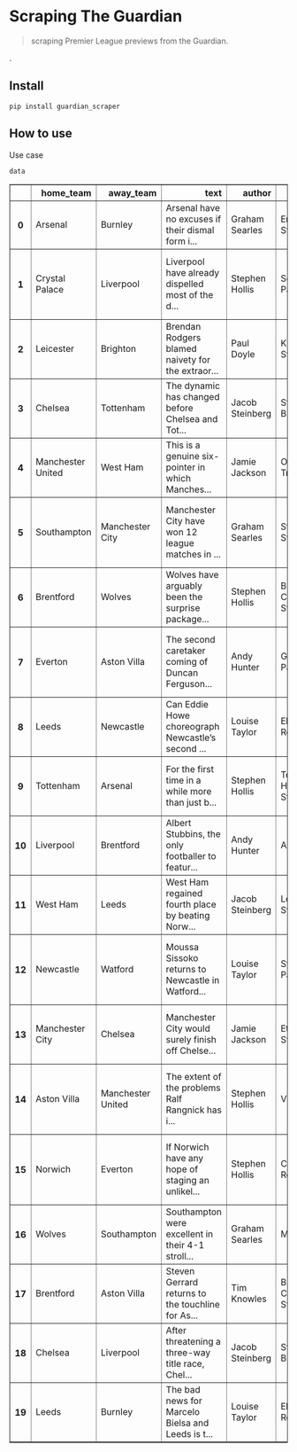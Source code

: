 # Scraping The Guardian
> scraping Premier League previews from the Guardian.


.

## Install

`pip install guardian_scraper`

## How to use

Use case

```
data
```




<div>
<style scoped>
    .dataframe tbody tr th:only-of-type {
        vertical-align: middle;
    }

    .dataframe tbody tr th {
        vertical-align: top;
    }

    .dataframe thead th {
        text-align: right;
    }
</style>
<table border="1" class="dataframe">
  <thead>
    <tr style="text-align: right;">
      <th></th>
      <th>home_team</th>
      <th>away_team</th>
      <th>text</th>
      <th>author</th>
      <th>venue</th>
      <th>referee</th>
      <th>odds</th>
      <th>odds_home_team</th>
      <th>odds_away_team</th>
      <th>odds_draw</th>
      <th>preview_date</th>
    </tr>
  </thead>
  <tbody>
    <tr>
      <th>0</th>
      <td>Arsenal</td>
      <td>Burnley</td>
      <td>Arsenal have no excuses if their dismal form i...</td>
      <td>Graham Searles</td>
      <td>Emirates Stadium</td>
      <td>David Coote</td>
      <td>[2-5, 9-1, 4-1]</td>
      <td>1.400000</td>
      <td>10.000000</td>
      <td>5.000000</td>
      <td>2022-01-22</td>
    </tr>
    <tr>
      <th>1</th>
      <td>Crystal Palace</td>
      <td>Liverpool</td>
      <td>Liverpool have already dispelled most of the d...</td>
      <td>Stephen Hollis</td>
      <td>Selhurst Park</td>
      <td>Kevin Friend</td>
      <td>[5-1, 8-13, 10-3]</td>
      <td>6.000000</td>
      <td>1.615385</td>
      <td>4.333333</td>
      <td>2022-01-22</td>
    </tr>
    <tr>
      <th>2</th>
      <td>Leicester</td>
      <td>Brighton</td>
      <td>Brendan Rodgers blamed naivety for the extraor...</td>
      <td>Paul Doyle</td>
      <td>King Power Stadium</td>
      <td>Martin Atkinson</td>
      <td>[8-5, 9-2, 12-5]</td>
      <td>2.600000</td>
      <td>5.500000</td>
      <td>3.400000</td>
      <td>2022-01-22</td>
    </tr>
    <tr>
      <th>3</th>
      <td>Chelsea</td>
      <td>Tottenham</td>
      <td>The dynamic has changed before Chelsea and Tot...</td>
      <td>Jacob Steinberg</td>
      <td>Stamford Bridge</td>
      <td>Paul Tierney</td>
      <td>[13-18, 9-2, 13-4]</td>
      <td>1.722222</td>
      <td>5.500000</td>
      <td>4.250000</td>
      <td>2022-01-22</td>
    </tr>
    <tr>
      <th>4</th>
      <td>Manchester United</td>
      <td>West Ham</td>
      <td>This is a genuine six-pointer in which Manches...</td>
      <td>Jamie Jackson</td>
      <td>Old Trafford</td>
      <td>Jon Moss</td>
      <td>[10-11, 3-1, 11-4]</td>
      <td>1.909091</td>
      <td>4.000000</td>
      <td>3.750000</td>
      <td>2022-01-21</td>
    </tr>
    <tr>
      <th>5</th>
      <td>Southampton</td>
      <td>Manchester City</td>
      <td>Manchester City have won 12 league matches in ...</td>
      <td>Graham Searles</td>
      <td>St Mary’s Stadium</td>
      <td>Simon Hooper</td>
      <td>[23-2, 3-10, 11-2]</td>
      <td>12.500000</td>
      <td>1.300000</td>
      <td>6.500000</td>
      <td>2022-01-21</td>
    </tr>
    <tr>
      <th>6</th>
      <td>Brentford</td>
      <td>Wolves</td>
      <td>Wolves have arguably been the surprise package...</td>
      <td>Stephen Hollis</td>
      <td>Brentford Community Stadium</td>
      <td>Peter Bankes</td>
      <td>[9-4, 13-8, 2-1]</td>
      <td>3.250000</td>
      <td>2.625000</td>
      <td>3.000000</td>
      <td>2022-01-21</td>
    </tr>
    <tr>
      <th>7</th>
      <td>Everton</td>
      <td>Aston Villa</td>
      <td>The second caretaker coming of Duncan Ferguson...</td>
      <td>Andy Hunter</td>
      <td>Goodison Park</td>
      <td>Craig Pawson</td>
      <td>[7-4, 17-10, 40-17]</td>
      <td>2.750000</td>
      <td>2.700000</td>
      <td>3.352941</td>
      <td>2022-01-21</td>
    </tr>
    <tr>
      <th>8</th>
      <td>Leeds</td>
      <td>Newcastle</td>
      <td>Can Eddie Howe choreograph Newcastle’s second ...</td>
      <td>Louise Taylor</td>
      <td>Elland Road</td>
      <td>Chris Kavanagh</td>
      <td>[1-1, 3-1, 5-2]</td>
      <td>2.000000</td>
      <td>4.000000</td>
      <td>3.500000</td>
      <td>2022-01-21</td>
    </tr>
    <tr>
      <th>9</th>
      <td>Tottenham</td>
      <td>Arsenal</td>
      <td>For the first time in a while more than just b...</td>
      <td>Stephen Hollis</td>
      <td>Tottenham Hotspur Stadium</td>
      <td>Chris Kavanagh</td>
      <td>[8-5, 2-1, 12-5]</td>
      <td>2.600000</td>
      <td>3.000000</td>
      <td>3.400000</td>
      <td>2022-01-15</td>
    </tr>
    <tr>
      <th>10</th>
      <td>Liverpool</td>
      <td>Brentford</td>
      <td>Albert Stubbins, the only footballer to featur...</td>
      <td>Andy Hunter</td>
      <td>Anfield</td>
      <td>Jon Moss</td>
      <td>[1-3, 21-2, 5-1]</td>
      <td>1.333333</td>
      <td>11.500000</td>
      <td>6.000000</td>
      <td>2022-01-15</td>
    </tr>
    <tr>
      <th>11</th>
      <td>West Ham</td>
      <td>Leeds</td>
      <td>West Ham regained fourth place by beating Norw...</td>
      <td>Jacob Steinberg</td>
      <td>London Stadium</td>
      <td>Mike Dean</td>
      <td>[4-6, 43-10, 3-1]</td>
      <td>1.666667</td>
      <td>5.300000</td>
      <td>4.000000</td>
      <td>2022-01-15</td>
    </tr>
    <tr>
      <th>12</th>
      <td>Newcastle</td>
      <td>Watford</td>
      <td>Moussa Sissoko returns to Newcastle in Watford...</td>
      <td>Louise Taylor</td>
      <td>St James’ Park</td>
      <td>Paul Tierney</td>
      <td>[19-17, 27-10, 27-10]</td>
      <td>2.117647</td>
      <td>3.700000</td>
      <td>3.700000</td>
      <td>2022-01-14</td>
    </tr>
    <tr>
      <th>13</th>
      <td>Manchester City</td>
      <td>Chelsea</td>
      <td>Manchester City would surely finish off Chelse...</td>
      <td>Jamie Jackson</td>
      <td>Etihad Stadium</td>
      <td>Craig Pawson</td>
      <td>[8-11, 22-5, 3-1]</td>
      <td>1.727273</td>
      <td>5.400000</td>
      <td>4.000000</td>
      <td>2022-01-14</td>
    </tr>
    <tr>
      <th>14</th>
      <td>Aston Villa</td>
      <td>Manchester United</td>
      <td>The extent of the problems Ralf Rangnick has i...</td>
      <td>Stephen Hollis</td>
      <td>Villa Park</td>
      <td>David Coote</td>
      <td>[2-1, 19-13, 13-5]</td>
      <td>3.000000</td>
      <td>2.461538</td>
      <td>3.600000</td>
      <td>2022-01-14</td>
    </tr>
    <tr>
      <th>15</th>
      <td>Norwich</td>
      <td>Everton</td>
      <td>If Norwich have any hope of staging an unlikel...</td>
      <td>Stephen Hollis</td>
      <td>Carrow Road</td>
      <td>Andy Madley</td>
      <td>[37-13, 19-17, 18-7]</td>
      <td>3.846154</td>
      <td>2.117647</td>
      <td>3.571429</td>
      <td>2022-01-14</td>
    </tr>
    <tr>
      <th>16</th>
      <td>Wolves</td>
      <td>Southampton</td>
      <td>Southampton were excellent in their 4-1 stroll...</td>
      <td>Graham Searles</td>
      <td>Molineux</td>
      <td>Michael Salisbury</td>
      <td>[11-8, 5-2, 9-4]</td>
      <td>2.375000</td>
      <td>3.500000</td>
      <td>3.250000</td>
      <td>2022-01-14</td>
    </tr>
    <tr>
      <th>17</th>
      <td>Brentford</td>
      <td>Aston Villa</td>
      <td>Steven Gerrard returns to the touchline for As...</td>
      <td>Tim Knowles</td>
      <td>Brentford Community Stadium</td>
      <td>Craig Pawson</td>
      <td>[2-1, 6-4, 2-1]</td>
      <td>3.000000</td>
      <td>2.500000</td>
      <td>3.000000</td>
      <td>2022-01-01</td>
    </tr>
    <tr>
      <th>18</th>
      <td>Chelsea</td>
      <td>Liverpool</td>
      <td>After threatening a three-way title race, Chel...</td>
      <td>Jacob Steinberg</td>
      <td>Stamford Bridge</td>
      <td>Anthony Taylor</td>
      <td>[2-1, 7-5, 13-5]</td>
      <td>3.000000</td>
      <td>2.400000</td>
      <td>3.600000</td>
      <td>2022-01-01</td>
    </tr>
    <tr>
      <th>19</th>
      <td>Leeds</td>
      <td>Burnley</td>
      <td>The bad news for Marcelo Bielsa and Leeds is t...</td>
      <td>Louise Taylor</td>
      <td>Elland Road</td>
      <td>Kevin Friend</td>
      <td>[6-5, 5-2, 13-5]</td>
      <td>2.200000</td>
      <td>3.500000</td>
      <td>3.600000</td>
      <td>2022-01-01</td>
    </tr>
  </tbody>
</table>
</div>


